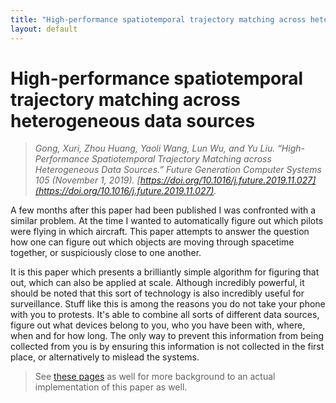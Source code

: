 ```yaml
---
title: "High-performance spatiotemporal trajectory matching across heterogeneous data sources"
layout: default
---
```


# High-performance spatiotemporal trajectory matching across heterogeneous data sources

> _Gong, Xuri, Zhou Huang, Yaoli Wang, Lun Wu, and Yu Liu. “High-Performance Spatiotemporal Trajectory Matching across Heterogeneous Data Sources.” Future Generation Computer Systems 105 (November 1, 2019). [https://doi.org/10.1016/j.future.2019.11.027](https://doi.org/10.1016/j.future.2019.11.027)._

A few months after this paper had been published I was confronted with a similar problem. At the time I wanted to automatically figure out which pilots were flying in which aircraft. This paper attempts to answer the question how one can figure out which objects are moving through spacetime together, or suspiciously close to one another.

It is this paper which presents a brilliantly simple algorithm for figuring that out, which can also be applied at scale. Although incredibly powerful, it should be noted that this sort of technology is also incredibly useful for surveillance. Stuff like this is among the reasons you do not take your phone with you to protests. It's able to combine all sorts of different data sources, figure out what devices belong to you, who you have been with, where, when and for how long. The only way to prevent this information from being collected from you is by ensuring this information is not collected in the first place, or alternatively to mislead the systems.


> See [these pages](/notes/algorithms/spatiotemporal-trajectory-matching/) as well for more background to an actual implementation of this paper as well.

